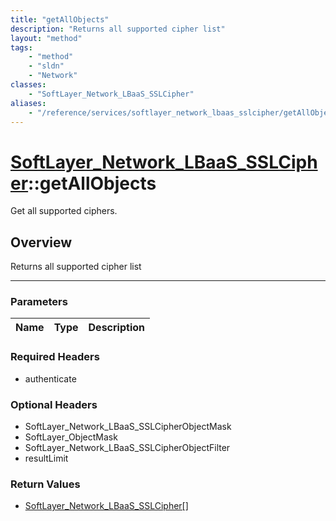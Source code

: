 ```yaml
---
title: "getAllObjects"
description: "Returns all supported cipher list"
layout: "method"
tags:
    - "method"
    - "sldn"
    - "Network"
classes:
    - "SoftLayer_Network_LBaaS_SSLCipher"
aliases:
    - "/reference/services/softlayer_network_lbaas_sslcipher/getAllObjects"
---
```

# [SoftLayer_Network_LBaaS_SSLCipher](/reference/services/SoftLayer_Network_LBaaS_SSLCipher)::getAllObjects

Get all supported ciphers. 


## Overview 
Returns all supported cipher list 

-----

### Parameters 
|Name | Type | Description |
| --- | --- | --- |


### Required Headers
* authenticate


### Optional Headers
* SoftLayer_Network_LBaaS_SSLCipherObjectMask
* SoftLayer_ObjectMask
* SoftLayer_Network_LBaaS_SSLCipherObjectFilter
* resultLimit

### Return Values
* <a href='/reference/datatypes/SoftLayer_Network_LBaaS_SSLCipher'>SoftLayer_Network_LBaaS_SSLCipher[] </a>




